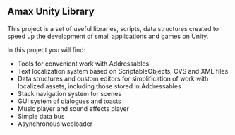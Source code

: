 ## Amax Unity Library

This project is a set of useful libraries, scripts, data structures created to speed up the development of small applications and games on Unity.

In this project you will find:
- Tools for convenient work with Addressables
- Text localization system based on ScriptableObjects, CVS and XML files
- Data structures and custom editors for simplification of work with localized assets, including those stored in Addressables
- Stack navigation system for scenes
- GUI system of dialogues and toasts
- Music player and sound effects player
- Simple data bus
- Asynchronous webloader
